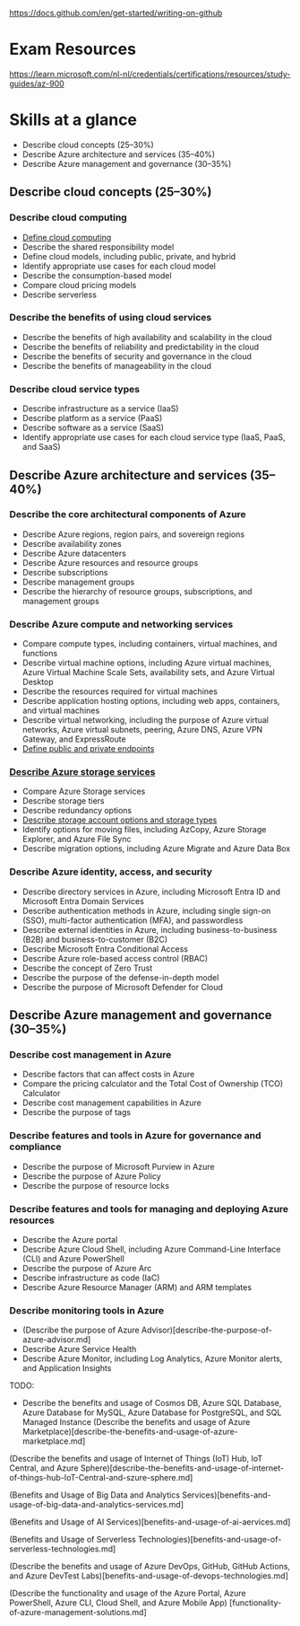 https://docs.github.com/en/get-started/writing-on-github

# Exam Resources
https://learn.microsoft.com/nl-nl/credentials/certifications/resources/study-guides/az-900

# Skills at a glance
- Describe cloud concepts (25–30%)
- Describe Azure architecture and services (35–40%)
- Describe Azure management and governance (30–35%)
## Describe cloud concepts (25–30%)
### Describe cloud computing
- [Define cloud computing](define-cloud-computing.md)
- Describe the shared responsibility model
- Define cloud models, including public, private, and hybrid
- Identify appropriate use cases for each cloud model
- Describe the consumption-based model
- Compare cloud pricing models
- Describe serverless
### Describe the benefits of using cloud services
- Describe the benefits of high availability and scalability in the cloud
- Describe the benefits of reliability and predictability in the cloud
- Describe the benefits of security and governance in the cloud
- Describe the benefits of manageability in the cloud
### Describe cloud service types
- Describe infrastructure as a service (IaaS)
- Describe platform as a service (PaaS)
- Describe software as a service (SaaS)
- Identify appropriate use cases for each cloud service type (IaaS, PaaS, and SaaS)
## Describe Azure architecture and services (35–40%)
### Describe the core architectural components of Azure
- Describe Azure regions, region pairs, and sovereign regions
- Describe availability zones
- Describe Azure datacenters
- Describe Azure resources and resource groups
- Describe subscriptions
- Describe management groups
- Describe the hierarchy of resource groups, subscriptions, and management groups
### Describe Azure compute and networking services
- Compare compute types, including containers, virtual machines, and functions
- Describe virtual machine options, including Azure virtual machines, Azure Virtual Machine Scale Sets, availability sets, and Azure Virtual Desktop
- Describe the resources required for virtual machines
- Describe application hosting options, including web apps, containers, and virtual machines
- Describe virtual networking, including the purpose of Azure virtual networks, Azure virtual subnets, peering, Azure DNS, Azure VPN Gateway, and ExpressRoute
- [Define public and private endpoints](define-public-and-private-endpoints.md)
### [Describe Azure storage services](describe-azure-storage-services.md)
- Compare Azure Storage services
- Describe storage tiers
- Describe redundancy options
- [Describe storage account options and storage types](describe-storage-account-options-and-storage-types.md)
- Identify options for moving files, including AzCopy, Azure Storage Explorer, and Azure File Sync
- Describe migration options, including Azure Migrate and Azure Data Box
### Describe Azure identity, access, and security
- Describe directory services in Azure, including Microsoft Entra ID and Microsoft Entra Domain Services
- Describe authentication methods in Azure, including single sign-on (SSO), multi-factor authentication (MFA), and passwordless
- Describe external identities in Azure, including business-to-business (B2B) and business-to-customer (B2C)
- Describe Microsoft Entra Conditional Access
- Describe Azure role-based access control (RBAC)
- Describe the concept of Zero Trust
- Describe the purpose of the defense-in-depth model
- Describe the purpose of Microsoft Defender for Cloud
## Describe Azure management and governance (30–35%)
### Describe cost management in Azure
- Describe factors that can affect costs in Azure
- Compare the pricing calculator and the Total Cost of Ownership (TCO) Calculator
- Describe cost management capabilities in Azure
- Describe the purpose of tags
### Describe features and tools in Azure for governance and compliance
- Describe the purpose of Microsoft Purview in Azure
- Describe the purpose of Azure Policy
- Describe the purpose of resource locks
### Describe features and tools for managing and deploying Azure resources
- Describe the Azure portal
- Describe Azure Cloud Shell, including Azure Command-Line Interface (CLI) and Azure PowerShell
- Describe the purpose of Azure Arc
- Describe infrastructure as code (IaC)
- Describe Azure Resource Manager (ARM) and ARM templates
### Describe monitoring tools in Azure
- (Describe the purpose of Azure Advisor)[describe-the-purpose-of-azure-advisor.md]
- Describe Azure Service Health
- Describe Azure Monitor, including Log Analytics, Azure Monitor alerts, and Application Insights

TODO:
- Describe the benefits and usage of Cosmos DB, Azure SQL Database, Azure Database for MySQL, Azure Database for PostgreSQL, and SQL Managed Instance
(Describe the benefits and usage of Azure Marketplace)[describe-the-benefits-and-usage-of-azure-marketplace.md]

(Describe the benefits and usage of Internet of Things (IoT) Hub, IoT Central, and Azure Sphere)[describe-the-benefits-and-usage-of-internet-of-things-hub-IoT-Central-and-szure-sphere.md]

(Benefits and Usage of Big Data and Analytics Services)[benefits-and-usage-of-big-data-and-analytics-services.md]

(Benefits and Usage of AI Services)[benefits-and-usage-of-ai-aervices.md]

(Benefits and Usage of Serverless Technologies)[benefits-and-usage-of-serverless-technologies.md]

(Describe the benefits and usage of Azure DevOps, GitHub, GitHub Actions, and Azure DevTest Labs)[benefits-and-usage-of-devops-technologies.md]

(Describe the functionality and usage of the Azure Portal, Azure PowerShell, Azure CLI, Cloud Shell, and Azure Mobile App)
[functionality-of-azure-management-solutions.md]